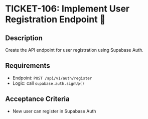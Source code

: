 # TICKET-106: Implement User Registration Endpoint 🔑

## Description
Create the API endpoint for user registration using Supabase Auth.

## Requirements
- Endpoint: `POST /api/v1/auth/register`
- Logic: call `supabase.auth.signUp()`

## Acceptance Criteria
- New user can register in Supabase Auth 